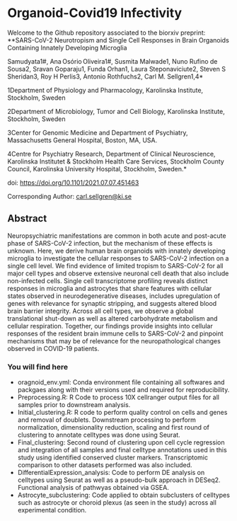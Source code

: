 # Organoid-Covid19 Infectivity

Welcome to the Github repository associated to the biorxiv preprint: 
**SARS-CoV-2 Neurotropism and Single Cell Responses in Brain Organoids Containing Innately Developing Microglia 

Samudyata1#, Ana Osório Oliveira1#, Susmita Malwade1, Nuno Rufino de Sousa2, Sravan Goparaju1, Funda Orhan1, Laura Steponaviciute2, Steven S Sheridan3, Roy H Perlis3, Antonio Rothfuchs2, Carl M. Sellgren1,4* 

1Department of Physiology and Pharmacology, Karolinska Institute, Stockholm, Sweden 

2Department of Microbiology, Tumor and Cell Biology, Karolinska Institute, Stockholm, Sweden 

3Center for Genomic Medicine and Department of Psychiatry, Massachusetts General Hospital, Boston, MA, USA. 

4Centre for Psychiatry Research, Department of Clinical Neuroscience, Karolinska Institutet & Stockholm Health Care Services, Stockholm County Council, Karolinska University Hospital, Stockholm, Sweden.* 

doi: https://doi.org/10.1101/2021.07.07.451463

Corresponding Author:  carl.sellgren@ki.se

## Abstract
 
Neuropsychiatric manifestations are common in both acute and post-acute phase of SARS-CoV-2 infection, but the mechanism of these effects is unknown. Here, we derive human brain organoids with innately developing microglia to investigate the cellular responses to SARS-CoV-2 infection on a single cell level. We find evidence of limited tropism to SARS-CoV-2 for all major cell types and observe extensive neuronal cell death that also include non-infected cells. Single cell transcriptome profiling reveals distinct responses in microglia and astrocytes that share features with cellular states observed in neurodegenerative diseases, includes upregulation of genes with relevance for synaptic stripping, and suggests altered blood brain barrier integrity. Across all cell types, we observe a global translational shut-down as well as altered carbohydrate metabolism and cellular respiration. Together, our findings provide insights into cellular responses of the resident brain immune cells to SARS-CoV-2 and pinpoint mechanisms that may be of relevance for the neuropathological changes observed in COVID-19 patients. 
 
 
 
 
 ### You will find here
- oragnoid_env.yml: Conda environment file containing all softwares and packgaes along with their versions used and required for reproducibility.  
- Preprocessing.R: R Code to process 10X cellranger output files for all samples prior to downstream analysis. 
- Initial_clustering.R: R code to perform quality control on cells and genes and removal of doublets. Downstream processing to perform normalization, dimensionality reduction, scaling and first round of clustering to annotate celltypes was done using Seurat.
- Final_clustering: Second round of clustering upon cell cycle regression and integration of all samples and final celltype annotations used in this study using identified conserved cluster markers. Transcriptomic comparison to other datasets performed was also included.
- DifferentialExpression_analysis: Code to perform DE analysis on celltypes using Seurat as well as a pseudo-bulk approach in DESeq2. Functional analysis of pathwyas obtained via GSEA.
- Astrocyte_subclustering: Code applied to obtain subclusters of celltypes such as astrocyte or choroid plexus (as seen in the study) across all experimental condition. 




